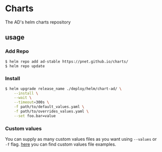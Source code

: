 # Charts
The AD's helm charts repository

## usage

### Add Repo
```bash
$ helm repo add ad-stable https://pnet.github.io/charts/
$ helm repo update
```

### Install

```bash
$ helm upgrade release_name ./deploy/helm/chart-ad/ \
    --install \
    --wait \
    --timeout=300s \
    -f path/to/default_values.yaml \
    -f path/to/overrides_values.yaml \
    --set foo.bar=value
```

### Custom values

You can supply as many custom values files as you want using `--values` or `-f` flag.
[here](https://github.com/PNet/charts/tree/main/examples) you can find custom
values file examples.

